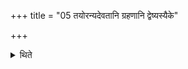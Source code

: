 +++
title = "05 तयोरन्यदेवतानि ग्रहणानि द्वेष्यस्यैके"

+++

<details><summary>थिते</summary>

तयोरन्यदेवतानि ग्रहणानि द्वेष्यस्यैके समामनन्ति ५
</details>
